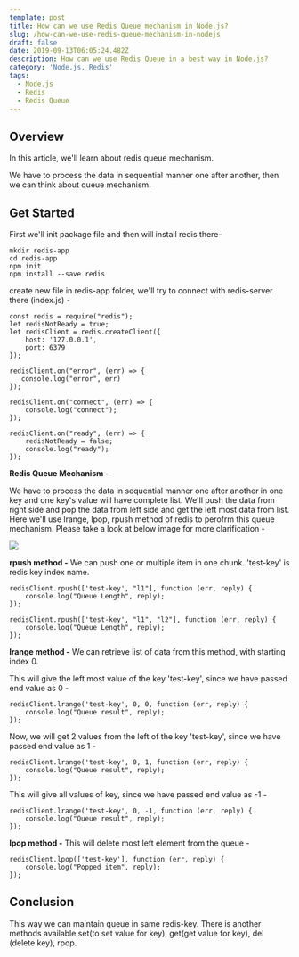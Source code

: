 ```yaml
---
template: post
title: How can we use Redis Queue mechanism in Node.js?
slug: /how-can-we-use-redis-queue-mechanism-in-nodejs
draft: false
date: 2019-09-13T06:05:24.482Z
description: How can we use Redis Queue in a best way in Node.js?
category: 'Node.js, Redis'
tags:
  - Node.js
  - Redis
  - Redis Queue
---
```

## Overview

In this article, we'll learn about redis queue mechanism. 

We have to process the data in sequential manner one after another, then we can think about queue mechanism. 

## Get Started

First we'll init package file and then will install redis there-

```
mkdir redis-app
cd redis-app
npm init
npm install --save redis
```

create new file in redis-app folder, we'll try to connect with redis-server there (index.js) - 

```
const redis = require("redis");
let redisNotReady = true;
let redisClient = redis.createClient({
    host: '127.0.0.1',
    port: 6379
});

redisClient.on("error", (err) => {
   console.log("error", err)
});

redisClient.on("connect", (err) => {
    console.log("connect");
});

redisClient.on("ready", (err) => {
    redisNotReady = false;
    console.log("ready");
});
```

**Redis Queue Mechanism -**

We have to process the data in sequential manner one after another in one key and one key's value will have complete list. We'll push the data from right side and pop the data from left side and get the left most data from list. Here we'll use lrange, lpop, rpush method of redis to perofrm this queue mechanism. Please take a look at below image for more clarification - 

![](/media/untitled-diagram-7-.jpg)

**rpush method -** 
We can push one or multiple item in one chunk. 'test-key' is redis key index name.

```
redisClient.rpush(['test-key', "l1"], function (err, reply) {
    console.log("Queue Length", reply);
});
```

```
redisClient.rpush(['test-key', "l1", "l2"], function (err, reply) {
    console.log("Queue Length", reply);
});
```

**lrange method -** 
We can retrieve list of data from this method, with starting index 0.

This will give the left most value of the key 'test-key', since we have passed end value as 0 -

```
redisClient.lrange('test-key', 0, 0, function (err, reply) {
    console.log("Queue result", reply);
});
```

Now, we will get 2 values from the left of the key 'test-key', since we have passed end value as 1 -

```
redisClient.lrange('test-key', 0, 1, function (err, reply) {
    console.log("Queue result", reply);
});
```

This will give all values of key, since we have passed end value as -1 -

```
redisClient.lrange('test-key', 0, -1, function (err, reply) {
    console.log("Queue result", reply);
});
```

**lpop method -** 
This will delete most left element from the queue - 

```
redisClient.lpop(['test-key'], function (err, reply) {
    console.log("Popped item", reply);
});
```

## Conclusion
This way we can maintain queue in same redis-key. There is another methods available set(to set value for key), get(get value for key), del (delete key), rpop. 
